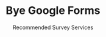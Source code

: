 ---
slug: google-forms
title: Bye Google Forms
subtitle: Recommended Survey Services
aliases:
    - /ethical-alternatives-to-google-forms/
---